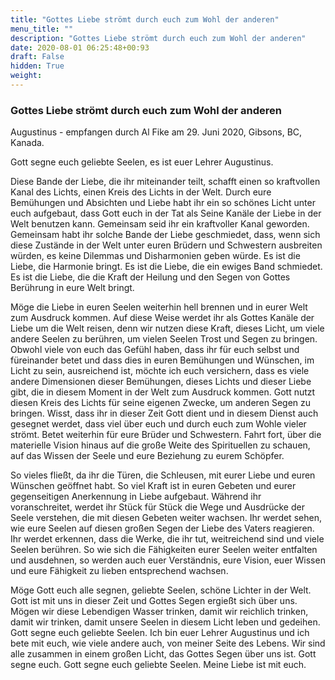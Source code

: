 ```yaml
---
title: "Gottes Liebe strömt durch euch zum Wohl der anderen"
menu_title: ""
description: "Gottes Liebe strömt durch euch zum Wohl der anderen"
date: 2020-08-01 06:25:48+00:93
draft: False
hidden: True
weight:
---
```

### Gottes Liebe strömt durch euch zum Wohl der anderen

Augustinus - empfangen durch Al Fike am 29. Juni 2020, Gibsons, BC, Kanada.

Gott segne euch geliebte Seelen, es ist euer Lehrer Augustinus.

Diese Bande der Liebe, die ihr miteinander teilt, schafft einen so kraftvollen Kanal des Lichts, einen Kreis des Lichts in der Welt. Durch eure Bemühungen und Absichten und Liebe habt ihr ein so schönes Licht unter euch aufgebaut, dass Gott euch in der Tat als Seine Kanäle der Liebe in der Welt benutzen kann. Gemeinsam seid ihr ein kraftvoller Kanal geworden. Gemeinsam habt ihr solche Bande der Liebe geschmiedet, dass, wenn sich diese Zustände in der Welt unter euren Brüdern und Schwestern ausbreiten würden, es keine Dilemmas und Disharmonien geben würde. Es ist die Liebe, die Harmonie bringt. Es ist die Liebe, die ein ewiges Band schmiedet. Es ist die Liebe, die die Kraft der Heilung und den Segen von Gottes Berührung in eure Welt bringt.

Möge die Liebe in euren Seelen weiterhin hell brennen und in eurer Welt zum Ausdruck kommen. Auf diese Weise werdet ihr als Gottes Kanäle der Liebe um die Welt reisen, denn wir nutzen diese Kraft, dieses Licht, um viele andere Seelen zu berühren, um vielen Seelen Trost und Segen zu bringen. Obwohl viele von euch das Gefühl haben, dass ihr für euch selbst und füreinander betet und dass dies in euren Bemühungen und Wünschen, im Licht zu sein, ausreichend ist, möchte ich euch versichern, dass es viele andere Dimensionen dieser Bemühungen, dieses Lichts und dieser Liebe gibt, die in diesem Moment in der Welt zum Ausdruck kommen. Gott nutzt diesen Kreis des Lichts für seine eigenen Zwecke, um anderen Segen zu bringen. Wisst, dass ihr in dieser Zeit Gott dient und in diesem Dienst auch gesegnet werdet, dass viel über euch und durch euch zum Wohle vieler strömt. Betet weiterhin für eure Brüder und Schwestern. Fahrt fort, über die materielle Vision hinaus auf die große Weite des Spirituellen zu schauen, auf das Wissen der Seele und eure Beziehung zu eurem Schöpfer.

So vieles fließt, da ihr die Türen, die Schleusen, mit eurer Liebe und euren Wünschen geöffnet habt. So viel Kraft ist in euren Gebeten und eurer gegenseitigen Anerkennung in Liebe aufgebaut. Während ihr voranschreitet, werdet ihr Stück für Stück die Wege und Ausdrücke der Seele verstehen, die mit diesen Gebeten weiter wachsen. Ihr werdet sehen, wie eure Seelen auf diesen großen Segen der Liebe des Vaters reagieren. Ihr werdet erkennen, dass die Werke, die ihr tut, weitreichend sind und viele Seelen berühren. So wie sich die Fähigkeiten eurer Seelen weiter entfalten und ausdehnen, so werden auch euer Verständnis, eure Vision, euer Wissen und eure Fähigkeit zu lieben entsprechend wachsen.

Möge Gott euch alle segnen, geliebte Seelen, schöne Lichter in der Welt. Gott ist mit uns in dieser Zeit und Gottes Segen ergießt sich über uns. Mögen wir diese Lebendigen Wasser trinken, damit wir reichlich trinken, damit wir trinken, damit unsere Seelen in diesem Licht leben und gedeihen. Gott segne euch geliebte Seelen. Ich bin euer Lehrer Augustinus und ich bete mit euch, wie viele andere auch, von meiner Seite des Lebens. Wir sind alle zusammen in einem großen Licht, das Gottes Segen über uns ist. Gott segne euch. Gott segne euch geliebte Seelen. Meine Liebe ist mit euch.
